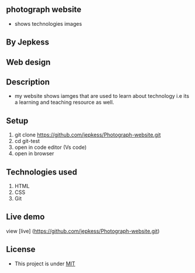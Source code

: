 ##  photograph website
- shows  technologies images

## By Jepkess

## Web design

 

## Description
- my website shows iamges that are used to learn about technology i.e its a learning and teaching resource as well.
## Setup 
1. git clone https://github.com/jepkess/Photograph-website.git
2. cd git-test
3. open in code editor (Vs code)
4. open in browser

## Technologies used

1. HTML
2. CSS
3. Git
## Live  demo
view [live] (https://github.com/jepkess/Photograph-website.git)

## License 
 - This project is under [MIT](LICENSE.md)
